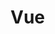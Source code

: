 <!--
 * @Author: your name
 * @Date: 2020-07-31 12:07:24
 * @LastEditTime: 2020-07-31 12:07:24
 * @LastEditors: Please set LastEditors
 * @Description: In User Settings Edit
 * @FilePath: /Vuepress/docs/front-end/vue/README.md
--> 
# Vue